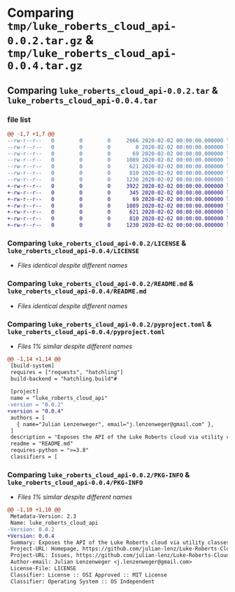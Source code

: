 # Comparing `tmp/luke_roberts_cloud_api-0.0.2.tar.gz` & `tmp/luke_roberts_cloud_api-0.0.4.tar.gz`

## Comparing `luke_roberts_cloud_api-0.0.2.tar` & `luke_roberts_cloud_api-0.0.4.tar`

### file list

```diff
@@ -1,7 +1,7 @@
--rw-r--r--   0        0        0     2666 2020-02-02 00:00:00.000000 luke_roberts_cloud_api-0.0.2/src/luke_roberts_cloud_api/lrcloud.py
--rw-r--r--   0        0        0        0 2020-02-02 00:00:00.000000 luke_roberts_cloud_api-0.0.2/tests/main.py
--rw-r--r--   0        0        0       69 2020-02-02 00:00:00.000000 luke_roberts_cloud_api-0.0.2/.gitignore
--rw-r--r--   0        0        0     1089 2020-02-02 00:00:00.000000 luke_roberts_cloud_api-0.0.2/LICENSE
--rw-r--r--   0        0        0      621 2020-02-02 00:00:00.000000 luke_roberts_cloud_api-0.0.2/README.md
--rw-r--r--   0        0        0      810 2020-02-02 00:00:00.000000 luke_roberts_cloud_api-0.0.2/pyproject.toml
--rw-r--r--   0        0        0     1230 2020-02-02 00:00:00.000000 luke_roberts_cloud_api-0.0.2/PKG-INFO
+-rw-r--r--   0        0        0     3922 2020-02-02 00:00:00.000000 luke_roberts_cloud_api-0.0.4/src/luke_roberts_cloud_api/lrcloud.py
+-rw-r--r--   0        0        0      345 2020-02-02 00:00:00.000000 luke_roberts_cloud_api-0.0.4/tests/main.py
+-rw-r--r--   0        0        0       69 2020-02-02 00:00:00.000000 luke_roberts_cloud_api-0.0.4/.gitignore
+-rw-r--r--   0        0        0     1089 2020-02-02 00:00:00.000000 luke_roberts_cloud_api-0.0.4/LICENSE
+-rw-r--r--   0        0        0      621 2020-02-02 00:00:00.000000 luke_roberts_cloud_api-0.0.4/README.md
+-rw-r--r--   0        0        0      810 2020-02-02 00:00:00.000000 luke_roberts_cloud_api-0.0.4/pyproject.toml
+-rw-r--r--   0        0        0     1230 2020-02-02 00:00:00.000000 luke_roberts_cloud_api-0.0.4/PKG-INFO
```

### Comparing `luke_roberts_cloud_api-0.0.2/LICENSE` & `luke_roberts_cloud_api-0.0.4/LICENSE`

 * *Files identical despite different names*

### Comparing `luke_roberts_cloud_api-0.0.2/README.md` & `luke_roberts_cloud_api-0.0.4/README.md`

 * *Files identical despite different names*

### Comparing `luke_roberts_cloud_api-0.0.2/pyproject.toml` & `luke_roberts_cloud_api-0.0.4/pyproject.toml`

 * *Files 1% similar despite different names*

```diff
@@ -1,14 +1,14 @@
 [build-system]
 requires = ["requests", "hatchling"]
 build-backend = "hatchling.build"#
 
 [project]
 name = "luke_roberts_cloud_api"
-version = "0.0.2"
+version = "0.0.4"
 authors = [
   { name="Julian Lenzenweger", email="j.lenzenweger@gmail.com" },
 ]
 description = "Exposes the API of the Luke Roberts cloud via utility classes. Luke Roberts is a Lighting Manufacturer."
 readme = "README.md"
 requires-python = ">=3.8"
 classifiers = [
```

### Comparing `luke_roberts_cloud_api-0.0.2/PKG-INFO` & `luke_roberts_cloud_api-0.0.4/PKG-INFO`

 * *Files 1% similar despite different names*

```diff
@@ -1,10 +1,10 @@
 Metadata-Version: 2.3
 Name: luke_roberts_cloud_api
-Version: 0.0.2
+Version: 0.0.4
 Summary: Exposes the API of the Luke Roberts cloud via utility classes. Luke Roberts is a Lighting Manufacturer.
 Project-URL: Homepage, https://github.com/julian-lenz/Luke-Roberts-Cloud-API/tree/main
 Project-URL: Issues, https://github.com/julian-lenz/Luke-Roberts-Cloud-API/issues
 Author-email: Julian Lenzenweger <j.lenzenweger@gmail.com>
 License-File: LICENSE
 Classifier: License :: OSI Approved :: MIT License
 Classifier: Operating System :: OS Independent
```

